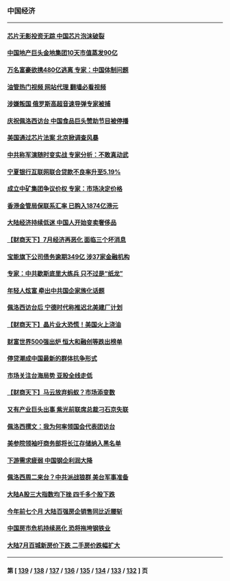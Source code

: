 ### 中国经济
---
#### [芯片无影投资无踪 中国芯片泡沫破裂](../../pages/ncid283/n13797222.md?08071245) 
#### [中国地产巨头金地集团10天市值蒸发90亿](../../pages/ncid283/n13797196.md?08071245) 
#### [万名富豪欲携480亿逃离 专家：中国体制问题](../../pages/ncid283/n13797173.md?08071245) 
#### [油管热门视频 网站代理 翻墙必看视频](http://209.222.30.114:81/youtube.html?08071245)
#### [涉嫌叛国 俄罗斯高超音速导弹专家被捕](../../pages/ncid283/n13797040.md?08071245) 
#### [庆祝佩洛西访台 中国食品巨头赞助节目被停播](../../pages/ncid283/n13796995.md?08071245) 
#### [美国通过芯片法案 北京掀调查风暴](../../pages/ncid283/n13796506.md?08071245) 
#### [中共称军演随时变实战 专家分析：不敢真动武](../../pages/ncid283/n13796365.md?08071245) 
#### [宁夏银行互联网联合贷款不良率升至5.19%](../../pages/ncid283/n13796222.md?08071245) 
#### [成立中矿集团争议价权 专家：市场决定价格](../../pages/ncid283/n13796143.md?08071245) 
#### [香港金管局保联系汇率 已购入1874亿港元](../../pages/ncid283/n13796058.md?08071245) 
#### [大陆经济持续低迷 中国人开始变卖奢侈品](../../pages/ncid283/n13796101.md?08071245) 
#### [【财商天下】7月经济再恶化 面临三个坏消息](../../pages/ncid283/n13795821.md?08071245) 
#### [宝能旗下公司债务逾期349亿 涉37家金融机构](../../pages/ncid283/n13795789.md?08071245) 
#### [专家：中共歇斯底里大练兵 只不过是“纸龙”](../../pages/ncid283/n13795695.md?08071245) 
#### [年轻人炫富 牵出中共国企家族化话题](../../pages/ncid283/n13795235.md?08071245) 
#### [佩洛西访台后 宁德时代称推迟北美建厂计划](../../pages/ncid283/n13794698.md?08071245) 
#### [【财商天下】晶片业大恐慌！美国火上浇油](../../pages/ncid283/n13794888.md?08071245) 
#### [财富世界500强出炉 恒大和融创等跌出榜单](../../pages/ncid283/n13794673.md?08071245) 
#### [停贷潮成中国最新的群体抗争形式](../../pages/ncid283/n13794634.md?08071245) 
#### [市场关注台海局势 亚股全线走低](../../pages/ncid283/n13794444.md?08071245) 
#### [【财商天下】马云放弃蚂蚁？市场添变数](../../pages/ncid283/n13794043.md?08071245) 
#### [又有产业巨头出事 紫光前联席总裁刁石京失联](../../pages/ncid283/n13794049.md?08071245) 
#### [佩洛西撰文：我为何率领国会代表团访台](../../pages/ncid283/n13794094.md?08071245) 
#### [美参院领袖吁商务部将长江存储纳入黑名单](../../pages/ncid283/n13793994.md?08071245) 
#### [下游需求疲弱 中国钢企利润大降](../../pages/ncid283/n13793953.md?08071245) 
#### [佩洛西周二来台？中共派战狼群 美台军事准备](../../pages/ncid283/n13793887.md?08071245) 
#### [大陆A股三大指数均下挫 四千多个股下跌](../../pages/ncid283/n13793786.md?08071245) 
#### [今年前七个月 大陆百强房企销售同比近腰斩](../../pages/ncid283/n13793746.md?08071245) 
#### [中国房市危机持续恶化 恐将拖垮钢铁业](../../pages/ncid283/n13793699.md?08071245) 
#### [大陆7月百城新房价下跌 二手房价跌幅扩大](../../pages/ncid283/n13793232.md?08071245) 

---
#### 第 [ [139](./139.md?08071245) / [138](./138.md?08071245) / [137](./137.md?08071245) / [136](./136.md?08071245) / [135](./135.md?08071245) / [134](./134.md?08071245) / [133](./133.md?08071245) / [132](./132.md?08071245) ] 页
